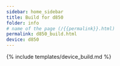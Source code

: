 ```yaml
---
sidebar: home_sidebar
title: Build for d850
folder: info
# name of the page (/{{permalink}}.html)
permalink: d850_build.html
device: d850
---
```

{% include templates/device_build.md %}
